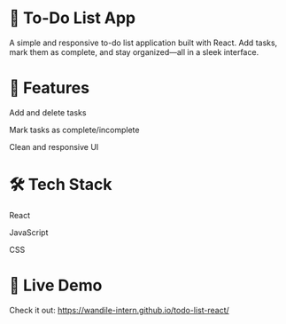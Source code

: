 # 📝 To-Do List App
A simple and responsive to-do list application built with React. Add tasks, mark them as complete, and stay organized—all in a sleek interface.

# 🚀 Features
Add and delete tasks

Mark tasks as complete/incomplete

Clean and responsive UI

# 🛠️ Tech Stack
React

JavaScript

CSS

# 🔗 Live Demo
Check it out: https://wandile-intern.github.io/todo-list-react/

